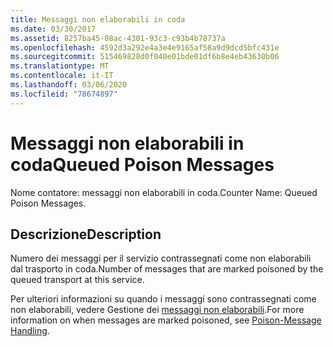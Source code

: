 ```yaml
---
title: Messaggi non elaborabili in coda
ms.date: 03/30/2017
ms.assetid: 8257ba45-08ac-4301-93c3-c93b4b78737a
ms.openlocfilehash: 4592d3a292e4a3e4e9165af58a9d9dcd5bfc431e
ms.sourcegitcommit: 515469828d0f040e01bde01df6b8e4eb43630b06
ms.translationtype: MT
ms.contentlocale: it-IT
ms.lasthandoff: 03/06/2020
ms.locfileid: "78674897"
---
```

# <a name="queued-poison-messages"></a><span data-ttu-id="52096-102">Messaggi non elaborabili in coda</span><span class="sxs-lookup"><span data-stu-id="52096-102">Queued Poison Messages</span></span>
<span data-ttu-id="52096-103">Nome contatore: messaggi non elaborabili in coda.</span><span class="sxs-lookup"><span data-stu-id="52096-103">Counter Name: Queued Poison Messages.</span></span>  
  
## <a name="description"></a><span data-ttu-id="52096-104">Descrizione</span><span class="sxs-lookup"><span data-stu-id="52096-104">Description</span></span>  
 <span data-ttu-id="52096-105">Numero dei messaggi per il servizio contrassegnati come non elaborabili dal trasporto in coda.</span><span class="sxs-lookup"><span data-stu-id="52096-105">Number of messages that are marked poisoned by the queued transport at this service.</span></span>  
  
 <span data-ttu-id="52096-106">Per ulteriori informazioni su quando i messaggi sono contrassegnati come non elaborabili, vedere Gestione dei [messaggi non elaborabili](../../feature-details/poison-message-handling.md).</span><span class="sxs-lookup"><span data-stu-id="52096-106">For more information on when messages are marked poisoned, see [Poison-Message Handling](../../feature-details/poison-message-handling.md).</span></span>
